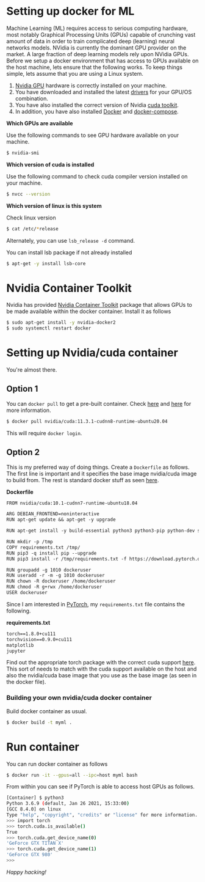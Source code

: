 <!-- ---
to: html
title: Setting docker for ML
author: Faisal Z. Qureshi   
email: faisal.qureshi@ontariotechu.ca
date: May 19, 2021
institution: Ontario Tech University
subtitle: Accessing host GPUs
institute: Ontario Tech University
sansfont: Gill Sans
titlegraphic: ontario-tech-univ-logo.png
web: http://faculty.uoit.ca/qureshi
page-numbers: True
geometry: margin=2cm
highlight: kate
css: "notes-style.css"
template: "notes-template.html"

--- -->

# Setting up docker for ML 

Machine Learning (ML) requires access to serious computing hardware, most notably Graphical Processing Units (GPUs) capable of crunching vast amount of data in order to train complicated deep (learning) neural networks models.  NVidia is currently the dominant GPU provider on the market.  A large fraction of deep learning models rely upon NVidia GPUs.  Before we setup a docker environment that has access to GPUs available on the host machine, lets ensure that the following works.  To keep things simple, lets assume that you are using a Linux system.

1. [Nvidia GPU](https://developer.nvidia.com/cuda-gpus) hardware is correctly installed on your machine.
2. You have downloaded and installed the latest [drivers](https://www.nvidia.com/Download/index.aspx) for your GPU/OS combination.
3. You have also installed the correct version of Nvidia [cuda toolkit](https://developer.nvidia.com/cuda-toolkit).
4. In addition, you have also installed [Docker](https://docs.docker.com/engine/install/ubuntu/) and [docker-compose](https://docs.docker.com/compose/install/).

**Which GPUs are available**

Use the following commands to see GPU hardware available on your machine.

~~~bash
$ nvidia-smi
~~~

**Which version of cuda is installed**

Use the following command to check cuda compiler version installed on your machine.

~~~bash
$ nvcc --version
~~~

**Which version of linux is this system**

Check linux version

~~~bash
$ cat /etc/*release
~~~

Alternately, you can use `lsb_release -d` command.

You can install lsb package if not already installed

~~~bash
$ apt-get -y install lsb-core
~~~

# Nvidia Container Toolkit

Nvidia has provided [Nvidia Container Toolkit](https://github.com/NVIDIA/nvidia-docker) package that allows GPUs to be made available within the docker container.  Install it as follows

~~~bash
$ sudo apt-get install -y nvidia-docker2
$ sudo systemctl restart docker
~~~

# Setting up Nvidia/cuda container

You're almost there.

## Option 1

You can `docker pull` to get a pre-built container.  Check [here](https://docs.nvidia.com/deeplearning/frameworks/user-guide/index.html) and [here](https://gitlab.com/nvidia/container-images/cuda/blob/master/doc/unsupported-tags.md) for more information.

~~~bash
$ docker pull nvidia/cuda:11.3.1-cudnn8-runtime-ubuntu20.04
~~~

This will require `docker login`.

## Option 2

This is my preferred way of doing things.  Create a `Dockerfile` as follows.  The first line is important and it specifies the base image nvidia/cuda image to build from.  The rest is standard docker stuff as seen [here](python-dev.html).

**Dockerfile**

~~~txt
FROM nvidia/cuda:10.1-cudnn7-runtime-ubuntu18.04

ARG DEBIAN_FRONTEND=noninteractive
RUN apt-get update && apt-get -y upgrade

RUN apt-get install -y build-essential python3 python3-pip python-dev sudo

RUN mkdir -p /tmp
COPY requirements.txt /tmp/
RUN pip3 -q install pip --upgrade
RUN pip3 install -r /tmp/requirements.txt -f https://download.pytorch.org/whl/torch_stable.html

RUN groupadd -g 1010 dockeruser
RUN useradd -r -m -g 1010 dockeruser
RUN chown -R dockeruser /home/dockeruser
RUN chmod -R g+rwx /home/dockeruser
USER dockeruser
~~~

Since I am interested in [PyTorch](https://pytorch.org), my `requirements.txt` file contains the following.

**requirements.txt**

~~~txt
torch==1.8.0+cu111
torchvision==0.9.0+cu111
matplotlib
jupyter
~~~

Find out the appropriate torch package with the correct cuda support [here](https://download.pytorch.org/whl/torch_stable.html).  This sort of needs to match with the cuda support available on the host and also the nvidia/cuda base image that you use as the base image (as seen in the docker file).

### Building your own nvidia/cuda docker container

Build docker container as usual.

~~~bash
$ docker build -t myml .
~~~

# Run container 

You can run docker container as follows

~~~bash
$ docker run -it --gpus=all --ipc=host myml bash
~~~

From within you can see if PyTorch is able to access host GPUs as follows.

~~~bash
[Container] $ python3
Python 3.6.9 (default, Jan 26 2021, 15:33:00)
[GCC 8.4.0] on linux
Type "help", "copyright", "credits" or "license" for more information.
>>> import torch
>>> torch.cuda.is_available()
True
>>> torch.cuda.get_device_name(0)
'GeForce GTX TITAN X'
>>> torch.cuda.get_device_name(1)
'GeForce GTX 980'
>>>
~~~

*Happy hacking!*
